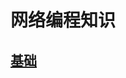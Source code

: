 # 网络编程知识

## [基础](https://github.com/niu0217/Documents/blob/main/NetworkProgramming/base/Readme.md)
